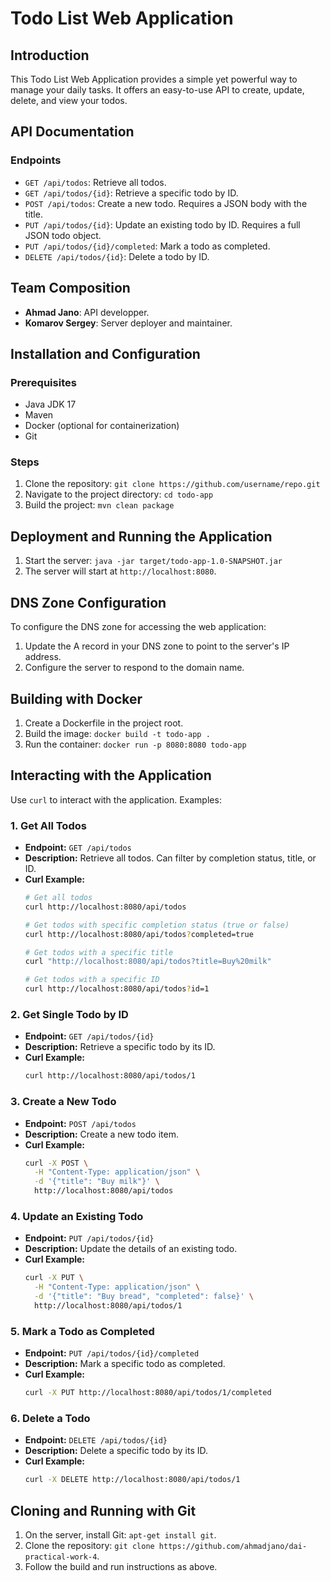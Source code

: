 
# Todo List Web Application

## Introduction
This Todo List Web Application provides a simple yet powerful way to manage your daily tasks. It offers an easy-to-use API to create, update, delete, and view your todos.

## API Documentation
### Endpoints
- `GET /api/todos`: Retrieve all todos.
- `GET /api/todos/{id}`: Retrieve a specific todo by ID.
- `POST /api/todos`: Create a new todo. Requires a JSON body with the title.
- `PUT /api/todos/{id}`: Update an existing todo by ID. Requires a full JSON todo object.
- `PUT /api/todos/{id}/completed`: Mark a todo as completed.
- `DELETE /api/todos/{id}`: Delete a todo by ID.

## Team Composition
- **Ahmad Jano**: API developper.
- **Komarov Sergey**: Server deployer and maintainer.

## Installation and Configuration
### Prerequisites
- Java JDK 17
- Maven
- Docker (optional for containerization)
- Git

### Steps
1. Clone the repository: `git clone https://github.com/username/repo.git`
2. Navigate to the project directory: `cd todo-app`
3. Build the project: `mvn clean package`

## Deployment and Running the Application
1. Start the server: `java -jar target/todo-app-1.0-SNAPSHOT.jar`
2. The server will start at `http://localhost:8080`.

## DNS Zone Configuration
To configure the DNS zone for accessing the web application:
1. Update the A record in your DNS zone to point to the server's IP address.
2. Configure the server to respond to the domain name.

## Building with Docker
1. Create a Dockerfile in the project root.
2. Build the image: `docker build -t todo-app .`
3. Run the container: `docker run -p 8080:8080 todo-app`

## Interacting with the Application
Use `curl` to interact with the application. Examples:

### 1. Get All Todos
- **Endpoint:** `GET /api/todos`
- **Description:** Retrieve all todos. Can filter by completion status, title, or ID.
- **Curl Example:**
  ```bash
  # Get all todos
  curl http://localhost:8080/api/todos

  # Get todos with specific completion status (true or false)
  curl http://localhost:8080/api/todos?completed=true

  # Get todos with a specific title
  curl "http://localhost:8080/api/todos?title=Buy%20milk"

  # Get todos with a specific ID
  curl http://localhost:8080/api/todos?id=1
  ```

### 2. Get Single Todo by ID
- **Endpoint:** `GET /api/todos/{id}`
- **Description:** Retrieve a specific todo by its ID.
- **Curl Example:**
  ```bash
  curl http://localhost:8080/api/todos/1
  ```

### 3. Create a New Todo
- **Endpoint:** `POST /api/todos`
- **Description:** Create a new todo item.
- **Curl Example:**
  ```bash
  curl -X POST \
    -H "Content-Type: application/json" \
    -d '{"title": "Buy milk"}' \
    http://localhost:8080/api/todos
  ```

### 4. Update an Existing Todo
- **Endpoint:** `PUT /api/todos/{id}`
- **Description:** Update the details of an existing todo.
- **Curl Example:**
  ```bash
  curl -X PUT \
    -H "Content-Type: application/json" \
    -d '{"title": "Buy bread", "completed": false}' \
    http://localhost:8080/api/todos/1
  ```

### 5. Mark a Todo as Completed
- **Endpoint:** `PUT /api/todos/{id}/completed`
- **Description:** Mark a specific todo as completed.
- **Curl Example:**
  ```bash
  curl -X PUT http://localhost:8080/api/todos/1/completed
  ```

### 6. Delete a Todo
- **Endpoint:** `DELETE /api/todos/{id}`
- **Description:** Delete a specific todo by its ID.
- **Curl Example:**
  ```bash
  curl -X DELETE http://localhost:8080/api/todos/1
  ```

## Cloning and Running with Git
1. On the server, install Git: `apt-get install git`.
2. Clone the repository: `git clone https://github.com/ahmadjano/dai-practical-work-4`.
3. Follow the build and run instructions as above.
